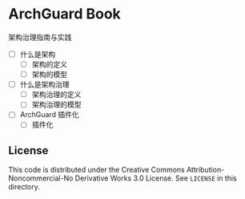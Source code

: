 # ArchGuard Book

架构治理指南与实践

- [ ] 什么是架构
  - [ ] 架构的定义
  - [ ] 架构的模型
- [ ] 什么是架构治理
  - [ ] 架构治理的定义
  - [ ] 架构治理的模型

- [ ] ArchGuard 插件化
  - [ ] 插件化

## License

This code is distributed under the Creative Commons Attribution-Noncommercial-No Derivative Works 3.0  License. See `LICENSE` in this directory.

